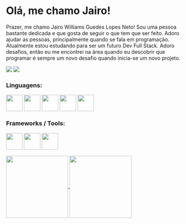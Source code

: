 # Olá, me chamo Jairo!

<p>Prazer, me chamo Jairo Williams Guedes Lopes Neto! Sou uma pessoa bastante dedicada e que gosta de seguir o que tem que ser feito. Adoro ajudar as pessoas, principalmente quando se fala em programação. Atualmente estou estudando para ser um futuro Dev Full Stack. Adoro desafios, então eu me encontrei na área quando eu descobrir que programar é sempre um novo desafio quando inicia-se um novo projeto.</p>

<div>
  <a href ="mailto:jaironetodev@gmail.com"><img src="https://img.shields.io/badge/Gmail-D14836?style=for-the-badge&logo=gmail&logoColor=white" target="_blank"></a>
  <a href="https://www.linkedin.com/in/jaironetodev" target="_blank"><img src="https://img.shields.io/badge/-LinkedIn-%230077B5?style=for-the-badge&logo=linkedin&logoColor=white" target="_blank"></a>
</div>
<div>
  <h3>Linguagens:</h3>
  <img width ="45" align="center" src="https://cdn.jsdelivr.net/gh/devicons/devicon/icons/html5/html5-original.svg" />
  <img width="45" align="center" src="https://cdn.jsdelivr.net/gh/devicons/devicon/icons/css3/css3-original.svg" />
  <img width="45" align="center" src="https://cdn.jsdelivr.net/gh/devicons/devicon/icons/javascript/javascript-plain.svg" />
  <img width="45" align="center" src="https://cdn.jsdelivr.net/gh/devicons/devicon/icons/java/java-original.svg" />
  <img width="45" align="center" src="https://cdn.jsdelivr.net/gh/devicons/devicon/icons/python/python-original.svg" />
</div>
<div>
  <h3>Frameworks / Tools:</h3>
  <img width="45" align="center" src="https://cdn.jsdelivr.net/gh/devicons/devicon/icons/jquery/jquery-original.svg" />
  <img width="45" align="center" src="https://cdn.jsdelivr.net/gh/devicons/devicon/icons/bootstrap/bootstrap-original.svg" />
  <img width="45" align="center" src="https://cdn.jsdelivr.net/gh/devicons/devicon/icons/git/git-original.svg" />
</div>
<br>
<div>
  <a href="https://github.com/JairoNetoDev/">
    <img height=170 align="center" src="https://github-readme-stats.vercel.app/api?username=JairoNetoDev&show_icons=true&" />
  </a>
  <a href="https://github.com/JairoNetoDev/">
    <img height=170 align="center" src="https://github-readme-stats.vercel.app/api/top-langs?username=JairoNetoDev&layout=compact&langs_count=8&card_width=320" />
  </a>
</div>
